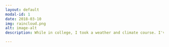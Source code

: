 ```yaml
---
layout: default
modal-id: 1
date: 2018-03-10
img: raincloud.png
alt: image-alt
description: While in college, I took a weather and climate course. I've always carried an interest in nature and the environment, and that course allowed me to appreciate these things from a new perspective. Since then I've been curious about the link between commodities and the weather. Now I finally had the opportunity to examine it in depth! The goal of this study is to examine the effect of weather on agricultural commodity prices. Specifically, can we use recent weather to predict prices in the near future? Corn, cotton, and wheat are three of the US' biggest crops. The hypothesis is that weather will affect the supply of these commodities when they hit the market in the near future. For example, a particularly dry spell, or wildfires, could reduce the supply of corn that is currently being harvested and will hit the market in a couple weeks. This reduced supply would then drive prices up. I will use US spot prices and US weather data. This analysis assumes that the US market is the driver of US commodity prices; as three of the US largest crops, they certainly have a large effect on domestic prices. However, it is certainly possible that imports from other countries would affect prices too.<br><br><b>Data</b><br>Two main datasets were used. <br><br>&#8212 First is historical price data for corn, cotton, and wheat. This data is a daily price for every business day dating back to the 60s. There are data points for every trading day (no weekends or holidays) which on average is 252 days per year. There was very little clearning required for this data. Data was retreived from http://www.macrotrends.net/charts/commodities <br><br>&#8212 Second is weather data from the National Oceanic and Atmospheric Administration(NOAA). The data set is the global summary of the day(GSOD). This provides data on a number of daily metrics such as temperature, humidity, and wind, for numerous locations across the globe. Both acquiring and cleaning this data were lengthy processes. NOAA has an FTP for the GSOD data, provided you are using it for non-business purposes (that's me!). I used a bash script to access this server and download data from the 1960s to present (range of the commodities data). For each year, the data could be unzipped into a separate .op file for each station on record that year (around 12,000 stations at most). Each of these files would contain at most 365 days of data for that particular station. I am still unsure what .op stands for, but it is a fixed width text file. My next bash script unzipped these files, removed their headers, and concatenated them into one large file for the given year (repeated for each year). At this point, I had one large text file for each year. I created a schema for these files and read them into pandas. My first step was to filter to just US stations. The weather data didn't have any info on station location, so I retrieved another fixed width file with on station locations from NOAA, made a schema for it, and read it into pandas to make a list of US stations. Next, I filtered to the US stations that were present in every year. For each commodity, I filtered to stations in states where that crop is grown. There were some quirks to the data &#58 for example, in different columns, n/a values could be represented by 99.9, 999.99, 9999.99, and more, without rhyme or reason (same number could have been used for all variables to avoid confusion). After all cleaning was done, I averaged each variable of all stations for each day.<br><br><b>Key Insights</b> <br>This project was an excellent exercise in time series decomposition and modeling. I used a SARIMAX model to predict prices three weeks into the future. To test the practical use of my model, I built a simple trading strategy&#58 if you are not in the market, buy if the predicted price in three weeks is higher than present, and do nothing if it is lower. If you are already in the market, sell if the predicted price in three weeks is lower than present, and do nothing if it is higher. I applied this strategy from 2010&#582018. Ultimately, my model and strategy proved better than holding the index for all three commodities. Corn performed the best with a 61% relative outperformance.<br>There were many learning opportunities throughout this project. The process of attaining and moving the data into a usable format proved much more complicated than I orginally predicted, and I learned some bash scripting along the way. Working with historical weather data can be very challenging, as collection methods have varied over the years. Frequency of reporting was certainly an issue too. While the majority of weather stations had over 340 days of observations per year, there were a number with only ~20 days of observations. Additionally, this study only used spot prices without consideration for futures prices, which should be incorporated for more accurate price analysis. Finally, trading costs should be incorporated into the cost-benefit analysis in the future.<br><br><a href="https://github.com/ccaspar/weather_commodities"> Link to project on github </a><br> <br> <b>Concepts and Skills Used</b><br>Bash <br>Python <br>Pandas <br>SKLearn <br>Feature engineering <br>Time Series Decomposition <br>Time Series Modeling <br>

---
```

